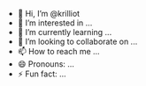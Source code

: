 - 👋 Hi, I’m @krilliot
- 👀 I’m interested in ...
- 🌱 I’m currently learning ...
- 💞️ I’m looking to collaborate on ...
- 📫 How to reach me ...
- 😄 Pronouns: ...
- ⚡ Fun fact: ...

<!---
krilliot/krilliot is a ✨ special ✨ repository because its `README.md` (this file) appears on your GitHub profile.
You can click the Preview link to take a look at your changes.
--->

